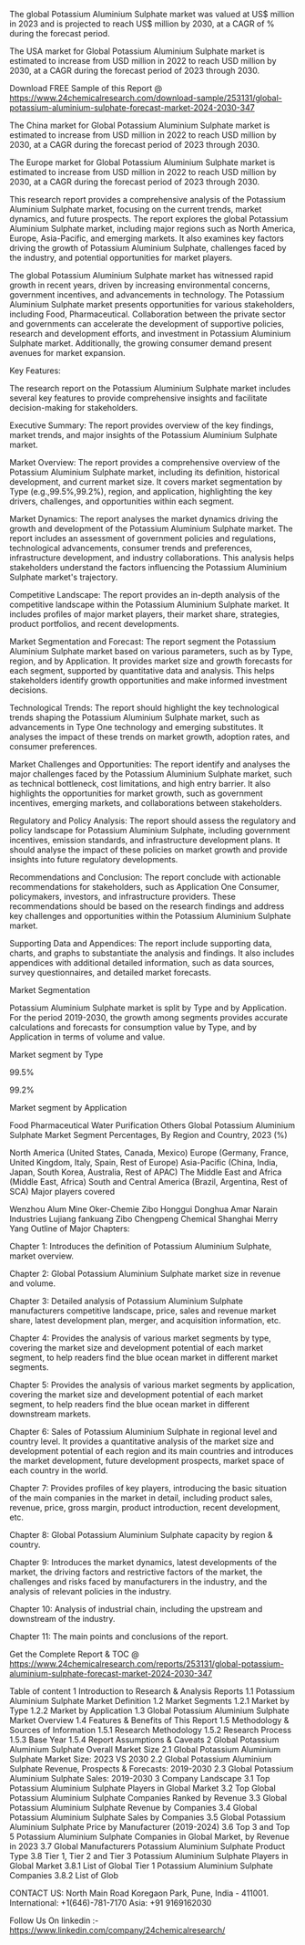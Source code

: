 The global Potassium Aluminium Sulphate market was valued at US$ million in 2023 and is projected to reach US$ million by 2030, at a CAGR of % during the forecast period.

The USA market for Global Potassium Aluminium Sulphate market is estimated to increase from USD million in 2022 to reach USD million by 2030, at a CAGR during the forecast period of 2023 through 2030.

Download FREE Sample of this Report @ https://www.24chemicalresearch.com/download-sample/253131/global-potassium-aluminium-sulphate-forecast-market-2024-2030-347

The China market for Global Potassium Aluminium Sulphate market is estimated to increase from USD million in 2022 to reach USD million by 2030, at a CAGR during the forecast period of 2023 through 2030.

The Europe market for Global Potassium Aluminium Sulphate market is estimated to increase from USD million in 2022 to reach USD million by 2030, at a CAGR during the forecast period of 2023 through 2030.

This research report provides a comprehensive analysis of the Potassium Aluminium Sulphate market, focusing on the current trends, market dynamics, and future prospects. The report explores the global Potassium Aluminium Sulphate market, including major regions such as North America, Europe, Asia-Pacific, and emerging markets. It also examines key factors driving the growth of Potassium Aluminium Sulphate, challenges faced by the industry, and potential opportunities for market players.

The global Potassium Aluminium Sulphate market has witnessed rapid growth in recent years, driven by increasing environmental concerns, government incentives, and advancements in technology. The Potassium Aluminium Sulphate market presents opportunities for various stakeholders, including Food, Pharmaceutical. Collaboration between the private sector and governments can accelerate the development of supportive policies, research and development efforts, and investment in Potassium Aluminium Sulphate market. Additionally, the growing consumer demand present avenues for market expansion.

Key Features:

The research report on the Potassium Aluminium Sulphate market includes several key features to provide comprehensive insights and facilitate decision-making for stakeholders.

Executive Summary: The report provides overview of the key findings, market trends, and major insights of the Potassium Aluminium Sulphate market.

Market Overview: The report provides a comprehensive overview of the Potassium Aluminium Sulphate market, including its definition, historical development, and current market size. It covers market segmentation by Type (e.g.,99.5%,99.2%), region, and application, highlighting the key drivers, challenges, and opportunities within each segment.

Market Dynamics: The report analyses the market dynamics driving the growth and development of the Potassium Aluminium Sulphate market. The report includes an assessment of government policies and regulations, technological advancements, consumer trends and preferences, infrastructure development, and industry collaborations. This analysis helps stakeholders understand the factors influencing the Potassium Aluminium Sulphate market's trajectory.

Competitive Landscape: The report provides an in-depth analysis of the competitive landscape within the Potassium Aluminium Sulphate market. It includes profiles of major market players, their market share, strategies, product portfolios, and recent developments.

Market Segmentation and Forecast: The report segment the Potassium Aluminium Sulphate market based on various parameters, such as by Type, region, and by Application. It provides market size and growth forecasts for each segment, supported by quantitative data and analysis. This helps stakeholders identify growth opportunities and make informed investment decisions.

Technological Trends: The report should highlight the key technological trends shaping the Potassium Aluminium Sulphate market, such as advancements in Type One technology and emerging substitutes. It analyses the impact of these trends on market growth, adoption rates, and consumer preferences.

Market Challenges and Opportunities: The report identify and analyses the major challenges faced by the Potassium Aluminium Sulphate market, such as technical bottleneck, cost limitations, and high entry barrier. It also highlights the opportunities for market growth, such as government incentives, emerging markets, and collaborations between stakeholders.

Regulatory and Policy Analysis: The report should assess the regulatory and policy landscape for Potassium Aluminium Sulphate, including government incentives, emission standards, and infrastructure development plans. It should analyse the impact of these policies on market growth and provide insights into future regulatory developments.

Recommendations and Conclusion: The report conclude with actionable recommendations for stakeholders, such as Application One Consumer, policymakers, investors, and infrastructure providers. These recommendations should be based on the research findings and address key challenges and opportunities within the Potassium Aluminium Sulphate market.

Supporting Data and Appendices: The report include supporting data, charts, and graphs to substantiate the analysis and findings. It also includes appendices with additional detailed information, such as data sources, survey questionnaires, and detailed market forecasts.

Market Segmentation

Potassium Aluminium Sulphate market is split by Type and by Application. For the period 2019-2030, the growth among segments provides accurate calculations and forecasts for consumption value by Type, and by Application in terms of volume and value.

Market segment by Type

99.5%

99.2%

Market segment by Application

Food
Pharmaceutical
Water Purification
Others
Global Potassium Aluminium Sulphate Market Segment Percentages, By Region and Country, 2023 (%)

North America (United States, Canada, Mexico)
Europe (Germany, France, United Kingdom, Italy, Spain, Rest of Europe)
Asia-Pacific (China, India, Japan, South Korea, Australia, Rest of APAC)
The Middle East and Africa (Middle East, Africa)
South and Central America (Brazil, Argentina, Rest of SCA)
Major players covered

Wenzhou Alum Mine
Oker-Chemie
Zibo Honggui Donghua
Amar Narain Industries
Lujiang fankuang
Zibo Chengpeng Chemical
Shanghai Merry Yang
Outline of Major Chapters:

Chapter 1: Introduces the definition of Potassium Aluminium Sulphate, market overview.

Chapter 2: Global Potassium Aluminium Sulphate market size in revenue and volume.

Chapter 3: Detailed analysis of Potassium Aluminium Sulphate manufacturers competitive landscape, price, sales and revenue market share, latest development plan, merger, and acquisition information, etc.

Chapter 4: Provides the analysis of various market segments by type, covering the market size and development potential of each market segment, to help readers find the blue ocean market in different market segments.

Chapter 5: Provides the analysis of various market segments by application, covering the market size and development potential of each market segment, to help readers find the blue ocean market in different downstream markets.

Chapter 6: Sales of Potassium Aluminium Sulphate in regional level and country level. It provides a quantitative analysis of the market size and development potential of each region and its main countries and introduces the market development, future development prospects, market space of each country in the world.

Chapter 7: Provides profiles of key players, introducing the basic situation of the main companies in the market in detail, including product sales, revenue, price, gross margin, product introduction, recent development, etc.

Chapter 8: Global Potassium Aluminium Sulphate capacity by region & country.

Chapter 9: Introduces the market dynamics, latest developments of the market, the driving factors and restrictive factors of the market, the challenges and risks faced by manufacturers in the industry, and the analysis of relevant policies in the industry.

Chapter 10: Analysis of industrial chain, including the upstream and downstream of the industry.

Chapter 11: The main points and conclusions of the report.

Get the Complete Report & TOC @ https://www.24chemicalresearch.com/reports/253131/global-potassium-aluminium-sulphate-forecast-market-2024-2030-347

Table of content
1 Introduction to Research & Analysis Reports
1.1 Potassium Aluminium Sulphate Market Definition
1.2 Market Segments
1.2.1 Market by Type
1.2.2 Market by Application
1.3 Global Potassium Aluminium Sulphate Market Overview
1.4 Features & Benefits of This Report
1.5 Methodology & Sources of Information
1.5.1 Research Methodology
1.5.2 Research Process
1.5.3 Base Year
1.5.4 Report Assumptions & Caveats
2 Global Potassium Aluminium Sulphate Overall Market Size
2.1 Global Potassium Aluminium Sulphate Market Size: 2023 VS 2030
2.2 Global Potassium Aluminium Sulphate Revenue, Prospects & Forecasts: 2019-2030
2.3 Global Potassium Aluminium Sulphate Sales: 2019-2030
3 Company Landscape
3.1 Top Potassium Aluminium Sulphate Players in Global Market
3.2 Top Global Potassium Aluminium Sulphate Companies Ranked by Revenue
3.3 Global Potassium Aluminium Sulphate Revenue by Companies
3.4 Global Potassium Aluminium Sulphate Sales by Companies
3.5 Global Potassium Aluminium Sulphate Price by Manufacturer (2019-2024)
3.6 Top 3 and Top 5 Potassium Aluminium Sulphate Companies in Global Market, by Revenue in 2023
3.7 Global Manufacturers Potassium Aluminium Sulphate Product Type
3.8 Tier 1, Tier 2 and Tier 3 Potassium Aluminium Sulphate Players in Global Market
3.8.1 List of Global Tier 1 Potassium Aluminium Sulphate Companies
3.8.2 List of Glob

CONTACT US:
North Main Road Koregaon Park, Pune, India - 411001.
International: +1(646)-781-7170
Asia: +91 9169162030

Follow Us On linkedin :- https://www.linkedin.com/company/24chemicalresearch/
